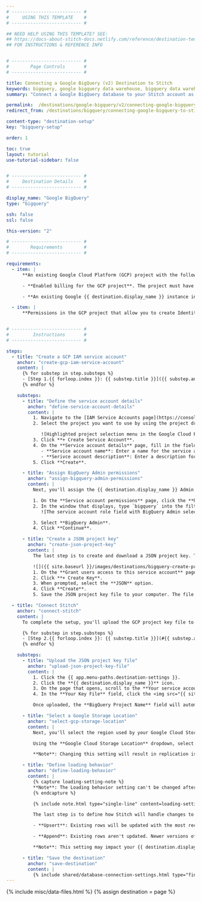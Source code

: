 ```yaml
---
# -------------------------- #
#     USING THIS TEMPLATE    #
# -------------------------- #

## NEED HELP USING THIS TEMPLATE? SEE:
## https://docs-about-stitch-docs.netlify.com/reference/destination-templates/destination-setup/
## FOR INSTRUCTIONS & REFERENCE INFO


# -------------------------- #
#        Page Controls       #
# -------------------------- #

title: Connecting a Google BigQuery (v2) Destination to Stitch
keywords: bigquery, google bigquery data warehouse, bigquery data warehouse, bigquery etl, etl to bigquery, bigquery destination
summary: "Connect a Google BigQuery database to your Stitch account as a destination."

permalink:  /destinations/google-bigquery/v2/connecting-google-bigquery-to-stitch
redirect_from: /destinations/bigquery/connecting-google-bigquery-to-stitch

content-type: "destination-setup"
key: "bigquery-setup"

order: 1

toc: true
layout: tutorial
use-tutorial-sidebar: false


# -------------------------- #
#     Destination Details    #
# -------------------------- #

display_name: "Google BigQuery"
type: "bigquery"

ssh: false
ssl: false

this-version: "2"

# -------------------------- #
#        Requirements        #
# -------------------------- #

requirements:
  - item: |
      **An existing Google Cloud Platform (GCP) project with the following setup:**

      - **Enabled billing for the GCP project**. The project must have [billing enabled and an attached credit card]({{ site.data.destinations.bigquery.resource-links.enable-billing }}). This is required for Stitch to successfully load data.

      - **An existing Google {{ destination.display_name }} instance in the GCP project.** Stitch will not create an instance for you.

  - item: |
      **Permissions in the GCP project that allow you to create Identity Access Management (IAM) service accounts.** Stitch uses a service account during the replication process to load data into {{ destination.display_name }}. Refer to [Google's documentation]({{ site.data.destinations.bigquery.resource-links.service-accounts }}){:target="new"} for more info about service accounts and the permissions required to create them.


# -------------------------- #
#         Instructions       #
# -------------------------- #

steps:
  - title: "Create a GCP IAM service account"
    anchor: "create-gcp-iam-service-account"
    content: |
      {% for substep in step.substeps %}
      - [Step 1.{{ forloop.index }}: {{ substep.title }}]({{ substep.anchor }})
      {% endfor %}

    substeps:
      - title: "Define the service account details"
        anchor: "define-service-account-details"
        content: |
          1. Navigate to the [IAM Service Accounts page](https://console.cloud.google.com/iam-admin/serviceaccounts){:target="new"} in the GCP console.
          2. Select the project you want to use by using the project dropdown menu, located near the top left corner of the page:

             ![Highlighted project selection menu in the Google Cloud Platform console]({{ site.baseurl }}/images/destinations/bigquery-gcp-project-menu.png){:style="max-width: 450px;"}
          3. Click **+ Create Service Account**.
          4. On the **Service account details** page, fill in the field as follows:
             - **Service account name**: Enter a name for the service account. For example: `Stitch`
             - **Serivce account description**: Enter a description for the service account. For example: `Loading Stitch data`
          5. Click **Create**.

      - title: "Assign BigQuery Admin permissions"
        anchor: "assign-bigquery-admin-permissions"
        content: |
          Next, you'll assign the {{ destination.display_name }} Admin role to the service account. This is required to successfully load data into {{ destination.display_name }}.

          1. On the **Service account permissions** page, click the **Role** field.
          2. In the window that displays, type `bigquery` into the filter/search field:
             ![The service account role field with BigQuery Admin selected]({{ site.baseurl }}/images/destinations/bigquery-service-account-role.png){:style="max-width: 450px;"}

          3. Select **BigQuery Admin**.
          4. Click **Continue**.

      - title: "Create a JSON project key"
        anchor: "create-json-project-key"
        content: |
          The last step is to create and download a JSON project key. The project key file contains information about the project, which Stitch will use to complete the setup.

          ![]({{ site.baseurl }}/images/destinations/bigquery-create-project-key-file.png){:style="max-width: 350px; margin-left: 15px;" align="right"}
          1. On the **Grant users access to this service account** page, scroll to the **Create key** section.
          2. Click **+ Create Key**.
          3. When prompted, select the **JSON** option.
          4. Click **Create**.
          5. Save the JSON project key file to your computer. The file will be downloaded to the location you specify (if prompted), or the default download location defined for the web browser you're currently using.

  - title: "Connect Stitch"
    anchor: "connect-stitch"
    content: |
      To complete the setup, you'll upload the GCP project key file to Stitch and define settings for your {{ destination.display_name }} destination:

      {% for substep in step.substeps %}
      - [Step 2.{{ forloop.index }}: {{ substep.title }}](#{{ substep.anchor }})
      {% endfor %}

    substeps:
      - title: "Upload the JSON project key file"
        anchor: "upload-json-project-key-file"
        content: |
          1. Click the {{ app.menu-paths.destination-settings }}.
          2. Click the **{{ destination.display_name }}** icon.
          3. On the page that opens, scroll to the **Your service account** section.
          4. In the **Your Key File** field, click the <img src="{{ site.baseurl }}/images/icons/upload-file.svg" alt="File upload icon" style="border: 0px;"> icon and locate the JSON project key file you created in [Step 1.3](#create-json-project-key).

          Once uploaded, the **BigQuery Project Name** field will automatically populate with the name of the GCP project in the JSON project key file.

      - title: "Select a Google Storage Location"
        anchor: "select-gcp-storage-location"
        content: |
          Next, you'll select the region used by your Google Cloud Storage (GCS) instance. This setting determines the region of the internal [Google Storage Bucket](https://cloud.google.com/storage/docs/key-terms#buckets){:target="new"} Stitch uses during the replication process.

          Using the **Google Cloud Storage Location** dropdown, select your GCS region. Refer to the [{{ destination.display_name }} v2 reference]({{ link.destinations.overviews.bigquery-v2 | prepend: site.baseurl | append: "#supported-gcs-regions" }}) for the list of regions this version of the {{ destination.display_name }} destination supports.

          **Note**: Changing this setting will result in replication issues if data migration isn't completed correctly.

      - title: "Define loading behavior"
        anchor: "define-loading-behavior"
        content: |
          {% capture loading-setting-note %}
          **Note**: The Loading behavior setting can't be changed after the destination is created. To change {{ destination.display_name }} loading behavior, you'll need to [delete and re-create the destination]({{ link.destinations.switch-destinations | prepend: site.baseurl }}).
          {% endcapture %}

          {% include note.html type="single-line" content=loading-setting-note %}

          The last step is to define how Stitch will handle changes to existing records in your {{ destination.display_name }} destination:

          - **Upsert**: Existing rows will be updated with the most recent version of the record from the source. With this option, only the most recent version of a record will exist in {{ destination.display_name }}. 

          - **Append**: Existing rows aren't updated. Newer versions of existing records are added as new rows to the end of tables. With this option, many versions of the record will exist in {{ destination.display_name }}, capturing how a record changed over time.

          **Note**: This setting may impact your {{ destination.display_name }} costs. [Learn more]({{ link.destinations.overviews.bigquery-pricing | prepend: site.baseurl }}).

      - title: "Save the destination"
        anchor: "save-destination"
        content: |
          {% include shared/database-connection-settings.html type="finish-up" %}
---
```

{% include misc/data-files.html %}
{% assign destination = page %}